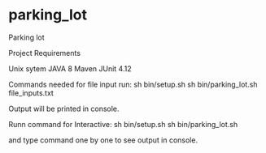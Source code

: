 # parking_lot
Parking lot

Project Requirements

Unix sytem
JAVA 8
Maven
JUnit 4.12

Commands needed for file input run:
sh bin/setup.sh
sh bin/parking_lot.sh file_inputs.txt

Output will be printed in console. 

Runn command for Interactive:
sh bin/setup.sh
sh bin/parking_lot.sh

and type command one by one to see output in console.
